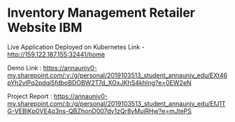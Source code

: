 # Inventory Management Retailer Website IBM
 
 Live Application Deployed on Kubernetes Link - http://159.122.187.155:32441/home
 
Demo Link : https://annauniv0-my.sharepoint.com/:v:/g/personal/2019103513_student_annauniv_edu/EXt46pYh2vlPq2pdqi5fdboBDOBW2T7d_XOxJKhS4khIng?e=0EW2eN 

Project Report : https://annauniv0-my.sharepoint.com/:b:/g/personal/2019103513_student_annauniv_edu/EfJ1TG-VEBlKp0VE4q3ns-QBZhonD007dv1zQr8vMujRHw?e=mJtePS
